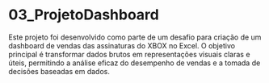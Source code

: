# 03_ProjetoDashboard
Este projeto foi desenvolvido como parte de um desafio para criação de um dashboard de vendas das assinaturas do XBOX no Excel. O objetivo principal é transformar dados brutos em representações visuais claras e úteis, permitindo a análise eficaz do desempenho de vendas e a tomada de decisões baseadas em dados.
